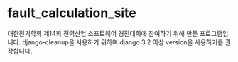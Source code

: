 # fault_calculation_site
대한전기학회 제14회 전력산업 소프트웨어 경진대회에 참여하기 위해 만든 프로그램입니다.
django-cleanup을 사용하기 위하여 django 3.2 이상 version을 사용하기를 권장합니다.